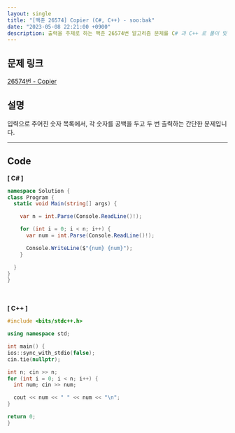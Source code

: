 ```yaml
---
layout: single
title: "[백준 26574] Copier (C#, C++) - soo:bak"
date: "2023-05-08 22:21:00 +0900"
description: 출력을 주제로 하는 백준 26574번 알고리즘 문제를 C# 과 C++ 로 풀이 및 해설
---
```


## 문제 링크
  [26574번 - Copier](https://www.acmicpc.net/problem/26574)

## 설명
입력으로 주어진 숫자 목록에서, 각 숫자를 공백을 두고 두 번 출력하는 간단한 문제입니다. <br>

- - -

## Code
<b>[ C# ] </b>
<br>

  ```c#
namespace Solution {
  class Program {
    static void Main(string[] args) {

      var n = int.Parse(Console.ReadLine()!);

      for (int i = 0; i < n; i++) {
        var num = int.Parse(Console.ReadLine()!);

        Console.WriteLine($"{num} {num}");
      }

    }
  }
}
  ```
<br><br>
<b>[ C++ ] </b>
<br>

  ```c++
#include <bits/stdc++.h>

using namespace std;

int main() {
  ios::sync_with_stdio(false);
  cin.tie(nullptr);

  int n; cin >> n;
  for (int i = 0; i < n; i++) {
    int num; cin >> num;

    cout << num << " " << num << "\n";
  }

  return 0;
}
  ```
